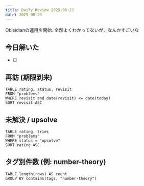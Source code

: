 ```yaml
---
title: Daily Review 2025-08-23
date: 2025-08-23
---
```


Obisidianの運用を開始. 全然よくわかってないが、なんかすごいな

## 今日解いた
- [ ] 

## 再訪 (期限到来)
```dataview
TABLE rating, status, revisit
FROM "problems"
WHERE revisit and date(revisit) <= date(today)
SORT revisit ASC
```

## 未解決 / upsolve
```dataview
TABLE rating, tries
FROM "problems"
WHERE status = "upsolve"
SORT rating ASC
```

## タグ別件数 (例: number-theory)
```dataview
TABLE length(rows) AS count
GROUP BY contains(tags, "number-theory")
```